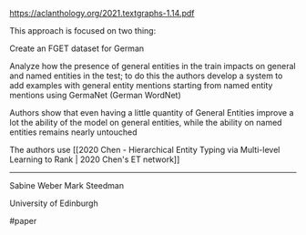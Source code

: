 https://aclanthology.org/2021.textgraphs-1.14.pdf

This approach is focused on two thing:

Create an FGET dataset for German

Analyze how the presence of general entities in the train impacts on general and named entities in the test; to do this the authors develop a system to add examples with general entity mentions starting from named entity mentions using GermaNet (German WordNet)

Authors show that even having a little quantity of General Entities improve a lot the ability of the model on general entities, while the ability on named entities remains nearly untouched

The authors use [[2020 Chen - Hierarchical Entity Typing via Multi-level Learning to Rank | 2020 Chen's ET network]]

---
Sabine Weber 
Mark Steedman

University of Edinburgh 

#paper 